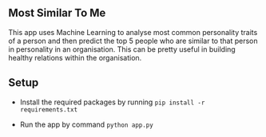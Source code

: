 ## Most Similar To Me

 This app uses Machine Learning to analyse most common personality traits of a person and then predict the top 5 people who are similar to that person in personality in an organisation. This can be pretty useful in building healthy relations within the organisation. 
## Setup 

- Install the required packages by running  ```pip install -r requirements.txt ```

- Run the app by command ```python app.py```
